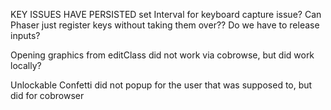 KEY ISSUES HAVE PERSISTED
  set Interval for keyboard capture issue?
  Can Phaser just register keys without taking them over??
  Do we have to release inputs?

Opening graphics from editClass did not work via cobrowse, but did work locally?

Unlockable Confetti did not popup for the user that was supposed to, but did for cobrowser